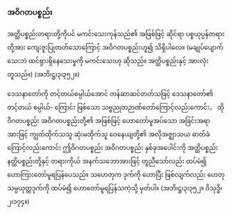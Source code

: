 ### အဝိဂတပစ္စည်း

အတ္ထိပစ္စည်းတရားတို့ကိုပင် မကင်းသေးကုန်သည်၏ အဖြစ်ဖြင့် ဆိုင်ရာ ပစ္စယုပ္ပန်တရားတို့အား
ကျေးဇူးပြုတတ်သောကြောင့် အဝိဂတပစ္စည်းဟူ၍ သိရှိပါလေ။ (မချုပ်ပျောက်သေးဘဲ ထင်ရှားရှိနေသေးမှုကို
မကင်းသေးဟု ဆိုသည်။ အတ္ထိပစ္စည်းနှင့် အားလုံးတူသည်။) (အဘိ၊ဋ္ဌ၊၃၊၃၅၂။)

ဒေသနာတော်ကို တင့်တယ်စမ္ပါယ်အောင် တန်ဆာဆင်တတ်သဖြင့် ဒေသနာတော်၏ တင့်တယ် စမ္ပါယ်-
ကြောင်း ဖြစ်သော သဗ္ဗညုတဉာဏ်တော်ကြောင့်လည်းကောင်း， ထိုဝိဂတပစ္စည်း အဝိဂတပစ္စည်းတို့၏ အဖြစ်ဖြင့်
ဟောတော်မူအပ်သော အခြင်းအရာအားဖြင့် ကျွတ်ထိုက်သသူ ဆုံးမထိုက်သူ ဝေနေယျတို့၏ အလိုအဇ္ဈာသယ
ဓာတ်ခံကြောင့်လည်းကောင်း ဤဝိဂတပစ္စည်း အဝိဂတပစ္စည်း နှစ်ခုအပေါင်းကို အတ္ထိပစ္စည်း နတ္ထိပစ္စည်းတို့နှင့်
တရားကိုယ် အနက်သဘောအားဖြင့် တူညီသော်လည်း ထပ်မံ၍ ဟောကြားတော်မူရပြန်ပေသည်။ သဟေတုက
ဒုက်ကို ဟောပြီး ဖြစ်လျက်လည်း ဟေတုသမ္ပယုတ္တဒုက်ကို ထပ်မံ၍ ဟောတော်မူရပြန်သကဲ့သို့ မှတ်ပါ။
<r>(အဘိ၊ဋ္ဌ၊၃၊၃၅၂။ ဝိသုဒ္ဓိ၊၂၊၁၇၄။)</r>
